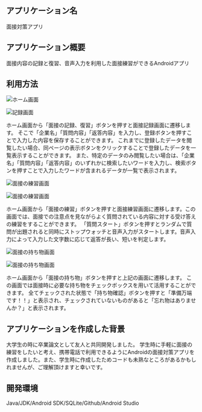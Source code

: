 ## アプリケーション名
面接対策アプリ

## アプリケーション概要
面接内容の記録と復習、音声入力を利用した面接練習ができるAndroidアプリ

## 利用方法

![ホーム画面](/img/image13.png) 

![記録画面](/img/image14.png) 


ホーム画面から「面接の記録、復習」ボタンを押すと面接記録画面に遷移します。
そこで「企業名」「質問内容」「返答内容」を入力し、登録ボタンを押すことで入力した内容を保存することができます。
これまでに登録したデータを閲覧したい場合、同ページの表示ボタンをクリックすることで登録したデータを一覧表示することができます。
また、特定のデータのみ閲覧したい場合は、「企業名」「質問内容」「返答内容」のいずれかに検索したいワードを入力し、検索ボタンを押すことで入力したワードが含まれるデータが一覧で表示されます。


![面接の練習画面](/img/image19.png) 

![面接の練習画面](/img/image21.png) 


ホーム画面から「面接の練習」ボタンを押すと面接練習画面に遷移します。この画面では、面接での注意点を見ながらよく質問されている内容に対する受け答えの練習をすることができます。
「質問スタート」ボタンを押すとランダムで質問が出題されると同時にストップウォッチと音声入力がスタートします。音声入力によって入力した文字数に応じて返答が長い、短いを判定します。

![面接の持ち物画面](/img/image22.png) 

![面接の持ち物画面](/img/image23.png) 


ホーム画面から「面接の持ち物」ボタンを押すと上記の画面に遷移します。
この画面では面接時に必要な持ち物をチェックボックスを用いて活用することができます。
全てチェックされた状態で「持ち物確認」ボタンを押すと「準備万端です！！」と表示され、チェックされていないものがあると「忘れ物はありませんか？」と表示されます。


## アプリケーションを作成した背景
大学生の時に卒業論文として友人と共同開発しました。
学生時に手軽に面接の練習をしたいと考え、携帯電話で利用できるようにAndroidの面接対策アプリを作成しました。また、学生時に作成したためコードも未熟なところがあるかもしれませんが、ご理解頂けますと幸いです。


## 開発環境
Java/JDK/Android SDK/SQLite/Github/Android Studio
